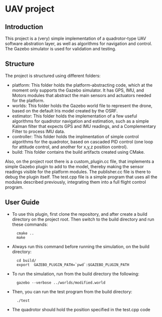 # UAV project

## Introduction
This project is a (very) simple implementation of a quadrotor-type UAV software abstration layer, as well as algorithms for navigation and control. The Gazebo simulator is used for validation and testing. 

## Structure
The project is structured using different folders:
* platform: This folder holds the platform-abstracting code, which at the moment only supports the Gazebo simulator. It has GPS, IMU, and Motors modules that abstract the main sensors and actuators needed for the platform.
* worlds: This folder holds the Gazebo world file to represent the drone, based on the default Iris model created by the OSRF.
* estimator: This folder holds the implementation of a few useful algorithms for quadrotor navigation and estimation, such as a simple Kalman filter that expects GPS and IMU readings, and a Complementary Filter to process IMU data.
* controller: This folder holds the implmentation of simple control algorithms for the quadrotor, based on cascaded PID control (one loop for attitude control, and another for x,y,z position control).
* build: This folder contains the build artifacts created using CMake.

Also, on the project root there is a custom_plugin.cc file, that implements a simple Gazebo plugin to add to the model, thereby making the sensor readings visible for the platform modules. The publisher.cc file is there to debug the plugin itself. The test.cpp file is a simple program that uses all the modules described previously, integrating them into a full flight control program.

## User Guide
* To use this plugin, first clone the repository, and after create a build directory on the project root. Then switch to the build directory and run these commands:

        cmake ..
        make

* Always run this command before running the simulation, on the build directory:

        cd build/
        export  GAZEBO_PLUGIN_PATH=`pwd`:$GAZEBO_PLUGIN_PATH

* To run the simulation, run from the build directory the following:
 
        gazebo --verbose ../worlds/modified.world

* Then, you can run the test program from the build directory:

        ./test

* The quadrotor should hold the position specified in the test.cpp code
